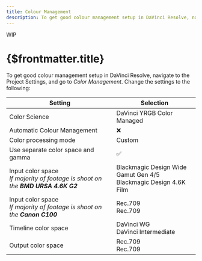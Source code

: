 ```yaml
---
title: Colour Management
description: To get good colour management setup in DaVinci Resolve, navigate to the Project Settings, and go to Color Management.
---
```


<span class="wip">WIP</span>

# {$frontmatter.title}

<!-- {$frontmatter.description} -->

To get good colour management setup in DaVinci Resolve, navigate to the Project Settings, and go to _Color Management_. Change the settings to the following:

| Setting                                                                            | Selection                                                           |
| ---------------------------------------------------------------------------------- | ------------------------------------------------------------------- |
| Color Science                                                                      | DaVinci YRGB Color Managed                                          |
| Automatic Colour Management                                                        | ❌                                                                  |
| Color processing mode                                                              | Custom                                                              |
| Use separate color space and gamma                                                 | ✅                                                                  |
| Input color space<br>_If majority of footage is shoot on the **BMD URSA 4.6K G2**_ | Blackmagic Design Wide Gamut Gen 4/5<br>Blackmagic Design 4.6K Film |
| Input color space<br>_If majority of footage is shoot on the **Canon C100**_       | Rec.709<br>Rec.709                                                  |
| Timeline color space                                                               | DaVinci WG<br>DaVinci Intermediate                                  |
| Output color space                                                                 | Rec.709<br>Rec.709                                                  |

